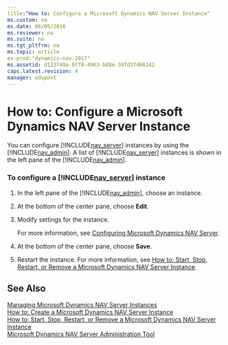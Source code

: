```yaml
---
title:"How to: Configure a Microsoft Dynamics NAV Server Instance"
ms.custom: na
ms.date: 06/05/2016
ms.reviewer: na
ms.suite: na
ms.tgt_pltfrm: na
ms.topic: article
ms-prod:"dynamics-nav-2017"
ms.assetid: d123749a-9ff0-4963-b88e-39fd37466142
caps.latest.revision: 4
manager: edupont
---
```

# How to: Configure a Microsoft Dynamics NAV Server Instance
You can configure [!INCLUDE[nav_server](includes/nav_server_md.md)] instances by using the [!INCLUDE[nav_admin](includes/nav_admin_md.md)]. A list of [!INCLUDE[nav_server](includes/nav_server_md.md)] instances is shown in the left pane of the [!INCLUDE[nav_admin](includes/nav_admin_md.md)].  
  
### To configure a [!INCLUDE[nav_server](includes/nav_server_md.md)] instance  
  
1.  In the left pane of the [!INCLUDE[nav_admin](includes/nav_admin_md.md)], choose an instance.  
  
2.  At the bottom of the center pane, choose **Edit**.  
  
3.  Modify settings for the instance.  
  
     For more information, see [Configuring Microsoft Dynamics NAV Server](Configuring-Microsoft-Dynamics-NAV-Server.md).  
  
4.  At the bottom of the center pane, choose **Save**.  
  
5.  Restart the instance. For more information, see [How to: Start, Stop, Restart, or Remove a Microsoft Dynamics NAV Server Instance](../Topic/How%20to:%20Start,%20Stop,%20Restart,%20or%20Remove%20a%20Microsoft%20Dynamics%20NAV%20Server%20Instance.md).  
  
## See Also  
 [Managing Microsoft Dynamics NAV Server Instances](Managing-Microsoft-Dynamics-NAV-Server-Instances.md)   
 [How to: Create a Microsoft Dynamics NAV Server Instance](../Topic/How%20to:%20Create%20a%20Microsoft%20Dynamics%20NAV%20Server%20Instance.md)   
 [How to: Start, Stop, Restart, or Remove a Microsoft Dynamics NAV Server Instance](../Topic/How%20to:%20Start,%20Stop,%20Restart,%20or%20Remove%20a%20Microsoft%20Dynamics%20NAV%20Server%20Instance.md)   
 [Microsoft Dynamics NAV Server Administration Tool](Microsoft-Dynamics-NAV-Server-Administration-Tool.md)